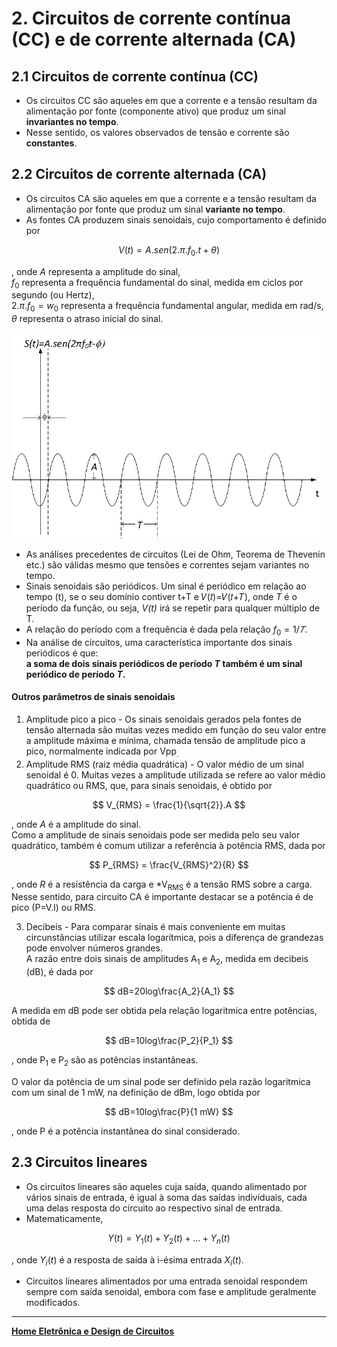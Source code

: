 # 2.  Circuitos de corrente contínua (CC) e de corrente alternada (CA)

## 2.1 Circuitos de corrente contínua (CC)
- Os circuitos CC são aqueles em que a corrente e a tensão resultam da alimentação por fonte (componente ativo) que produz um sinal **invariantes no tempo**.
- Nesse sentido, os valores observados de tensão e corrente são **constantes**.

## 2.2 Circuitos de corrente alternada (CA)
- Os circuitos CA são aqueles em que a corrente e a tensão resultam da alimentação por fonte que produz um sinal **variante no tempo**.
- As fontes CA produzem sinais senoidais, cujo comportamento é definido por  

$$
V(t) = A.sen(2.\pi.f_0.t+\theta)
$$

, onde *A* representa a amplitude do sinal,    
$f_0$ representa a frequência fundamental do sinal, medida em ciclos por segundo (ou Hertz),   
$2.\pi.f_0 = w_0$ representa a frequência fundamental angular, medida em rad/s,  
$\theta$ representa o atraso inicial do sinal.

![Sinal senoidal](/eletronica/imageElt/sinalsenoidal.jpg)  

- As análises precedentes de circuitos (Lei de Ohm, Teorema de Thevenin etc.) são válidas
mesmo que tensões e correntes sejam variantes no tempo.
- Sinais senoidais são periódicos. Um sinal é periódico em relação ao tempo (t), se o seu domínio contiver t+T e
𝑉(𝑡)=𝑉(𝑡+𝑇), onde *T* é o período da função, ou seja, *V(t)* irá se repetir para qualquer múltiplo de T.
- A relação do período com a frequência é dada pela relação $f_0=1/𝑇$.
- Na análise de circuitos, uma característica importante dos sinais periódicos é que:  
**a soma de dois sinais periódicos de período *T* também é um sinal periódico de período *T*.**

#### Outros parâmetros de sinais senoidais
1. Amplitude pico a pico - Os sinais senoidais gerados pela fontes de tensão alternada são muitas vezes medido em função
do seu valor entre a amplitude máxima e mínima, chamada tensão de amplitude pico a pico, normalmente indicada por V</sub>pp<sub>.
2. Amplitude RMS (raiz média quadrática) - O valor médio de um sinal senoidal é 0. Muitas vezes a amplitude utilizada se refere ao valor médio quadrático ou RMS, que, para sinais senoidais, é obtido por  

$$
V_{RMS} = \frac{1}{\sqrt{2}}.A
$$

, onde *A* é a amplitude do sinal.  
Como a amplitude de sinais senoidais pode ser medida pelo seu valor quadrático, também é comum utilizar a referência à potência RMS, dada por

$$
P_{RMS} = \frac{V_{RMS}^2}{R}
$$

, onde *R* é a resistência da carga e *V<sub>RMS</sub> é a tensão RMS sobre a carga.  
Nesse sentido, para circuito CA é importante destacar se a potência é de pico (P=V.I) ou RMS.

3. Decibeis - Para comparar sinais é mais conveniente em muitas circunstâncias utilizar escala logarítmica, pois a diferença de grandezas pode envolver números grandes.  
A razão entre dois sinais de amplitudes A<sub>1</sub> e A<sub>2</sub>, medida em decibeis (dB), é dada por

$$
dB=20log\frac{A_2}{A_1}
$$

A medida em dB pode ser obtida pela relação logaritmica entre potências, obtida de

$$
dB=10log\frac{P_2}{P_1}
$$

, onde P<sub>1</sub> e P<sub>2</sub> são as potências instantâneas.

O valor da potência de um sinal pode ser definido pela razão logaritmica com um sinal de 1 mW, na definição de dBm, logo obtida por

$$
dB=10log\frac{P}{1 mW}
$$

, onde P é a potência instantânea do sinal considerado.

## 2.3 Circuitos lineares
- Os circuitos lineares são aqueles cuja saída, quando alimentado por vários sinais de entrada,
é igual à soma das saídas individuais, cada uma delas resposta do circuito ao respectivo sinal de entrada.
- Matematicamente,

$$
Y(t) = Y_1(t) + Y_2(t) + ...+ Y_n(t)
$$

, onde $Y_i(t)$ é a resposta de saída à i-ésima entrada $X_i(t)$.
- Circuitos lineares alimentados por uma entrada senoidal respondem sempre com saída senoidal,
embora com fase e amplitude geralmente modificados.

___
**[Home Eletrônica e Design de Circuitos](https://github.com/claytonjasilva/claytonjasilva.github.io/blob/main/eletronica_aulas.md)**

